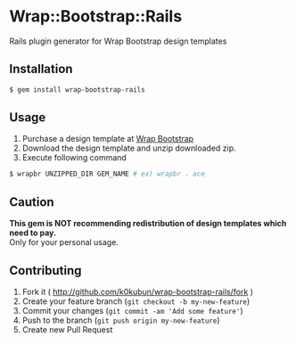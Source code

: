 # Wrap::Bootstrap::Rails

Rails plugin generator for Wrap Bootstrap design templates

## Installation

```bash
$ gem install wrap-bootstrap-rails
```

## Usage

1. Purchase a design template at [Wrap Bootstrap](https://wrapbootstrap.com/)
2. Download the design template and unzip downloaded zip.
3. Execute following command

```bash
$ wrapbr UNZIPPED_DIR GEM_NAME # ex) wrapbr . ace
```

## Caution

**This gem is NOT recommending redistribution of design templates which need to pay.**  
Only for your personal usage.

## Contributing

1. Fork it ( http://github.com/k0kubun/wrap-bootstrap-rails/fork )
2. Create your feature branch (`git checkout -b my-new-feature`)
3. Commit your changes (`git commit -am 'Add some feature'`)
4. Push to the branch (`git push origin my-new-feature`)
5. Create new Pull Request
